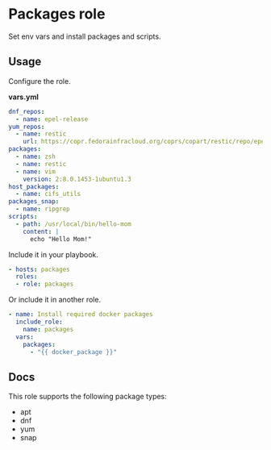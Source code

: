 # Packages role

Set env vars and install packages and scripts.

## Usage

Configure the role.

**vars.yml**

```yml
dnf_repos:
  - name: epel-release
yum_repos:
  - name: restic
    url: https://copr.fedorainfracloud.org/coprs/copart/restic/repo/epel-7/copart-restic-epel-7.repo
packages:
  - name: zsh
  - name: restic
  - name: vim
    version: 2:8.0.1453-1ubuntu1.3
host_packages:
  - name: cifs_utils
packages_snap:
  - name: ripgrep
scripts:
  - path: /usr/local/bin/hello-mom
    content: |
      echo "Hello Mom!"
```

Include it in your playbook.

```yml
- hosts: packages
  roles:
  - role: packages
```

Or include it in another role.

```yml
- name: Install required docker packages
  include_role:
    name: packages
  vars:
    packages:
      - "{{ docker_package }}"
```

## Docs

This role supports the following package types:
* apt
* dnf
* yum
* snap